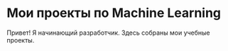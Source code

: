 # Мои проекты по Machine Learning

Привет! Я начинающий разработчик. Здесь собраны мои учебные проекты.
